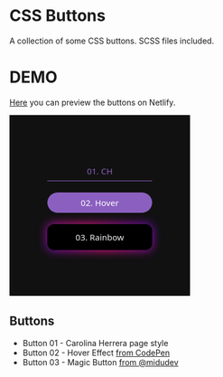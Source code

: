 # CSS Buttons

A collection of some CSS buttons. SCSS files included.

# DEMO

[Here](https://css-buttons-rolodoom.netlify.app/) you can preview the buttons on Netlify.

![Screenshot](screenshot.png "Screenshot")

## Buttons

- Button 01 - Carolina Herrera page style
- Button 02 - Hover Effect [from CodePen](https://codepen.io/alticreation/pen/zBZwOP)
- Button 03 - Magic Button [from @midudev](https://www.tiktok.com/@midudev/video/7168490248937229573)
